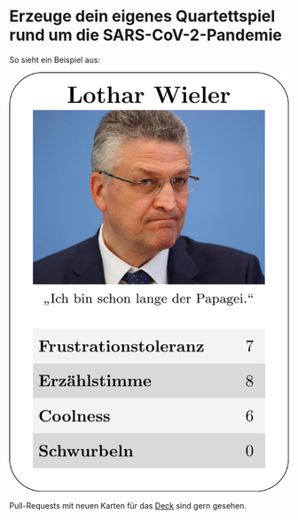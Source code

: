 # Erzeuge dein eigenes Quartettspiel rund um die SARS-CoV-2-Pandemie

So sieht ein Beispiel aus:

![eine Spielkarte mit Lothar Wieler und den Stats Frustrationstoleranz, Erzählstimme, Coolness und Schwurbeln sowie dem Zitat "Ich bin schon lange der Papagei."](example.png)

Pull-Requests mit neuen Karten für das [Deck](https://github.com/hollma/coronaquartett/tree/main/deck) sind gern gesehen.
